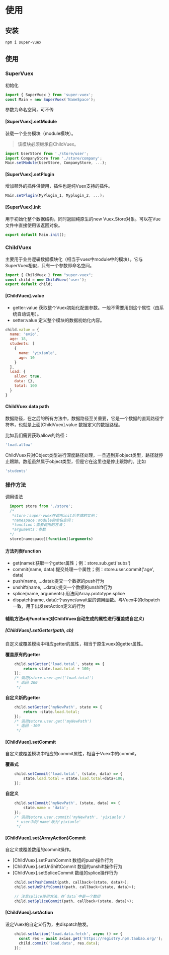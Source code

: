 # 使用

## 安装

```shell
npm i super-vuex
```
## 使用


### SuperVuex
初始化
```javascript
import { SuperVuex } from 'super-vuex';
const Main = new SuperVuex('NameSpace');
```
参数为命名空间，可不传

#### [SuperVuex].setModule
装载一个业务模块（module模块）。
> 该模块必须继承自ChildVuex。

```javascript
import UserStore from './store/user';
import CompanyStore from './store/company';
Main.setModule(UserStore, CompanyStore, ...);
```

#### [SuperVuex].setPlugin
增加额外的插件供使用，插件也是纯Vuex支持的插件。
```javascript
Main.setPlugin(MyPlugin_1, Myplugin_2, ...);
```
#### [SuperVuex].init
用于初始化整个数据结构，同时返回纯原生的new Vuex.Store对象。可以在Vue文件中直接使用该返回对象。
```javascript
export default Main.init();
```

### ChildVuex
主要用于业务逻辑数据模块化（相当于vuex中module中的模块）。它与SuperVuex相似，只有一个参数即命名空间。
```javascript
import { ChildVuex } from "super-vuex";
const child = new ChildVuex('user');
export default child;
```
#### [ChildVuex].value

- getter:value 获取整个Vuex初始化配置参数。一般不需要用到这个属性（由系统自动调用）。
- setter:value 定义整个模块的数据初始化内容。

```javascript
child.value = {
  name: 'evio',
  age: 18,
  students: [
    {
      name: 'yixianle',
      age: 10
    }
  ],
  load: {
    allow: true,
    data: {},
    total: 100
  }
}
```
#### ChildVuex data path
数据路径，在之后的所有方法中，数据路径至关重要，它是一个数据的直观路径字符串，也就是上面[ChildVuex].value 数据定义的数据路径。

比如我们需要获取allow的路径：
```javascript
'load.allow'
```
ChildVuex只对Object类型进行深度路径处理，一旦遇到非object类型，路径就停止跟踪。数组虽然属于object类型，但是它在这里也是停止跟踪的。比如
```javascript
'students'
```

### 操作方法

调用语法
```javascript
  import store from './store';
  /*
   *store：super-vuex在调用init后生成的实例；
   *namespace：module的命名空间；
   *function：需要调用的方法；
   *arguments：参数
  */
  store[namespace][function](arguments)
```

#### 方法列表function
- get(name):获取一个getter属性；例：store.sub.get('subs')
- commit(name, data):提交处理一个属性；例：store.user.commit('age', data)
- push(name, ...data):提交一个数据的push行为
- unshift(name, ...data):提交一个数据的unshift行为
- splice(name, arguments):用法同Array.prototype.splice
- dispatch(name, data):个async/await型的调用函数。与Vuex中的dispatch一致，用于出发setAction定义的行为

#### 辅助方法adjFunction(对ChildVuex自动生成的属性进行覆盖或自定义)

##### [ChildVuex].setGetter(path, cb)
自定义或覆盖模块中相应getter的属性，相当于原生vuex的getter属性。

**覆盖原有的getter**
```javascript
    child.setGetter('load.total', state => {
        return state.load.total + 100;
    });
    /* 调用$store.user.get('load.total') 
     * 返回 200
     */
```
**自定义新的getter**

```javascript
    child.setGetter('myNewPath', state => {
        return -state.load.total;
    });
    /* 调用$store.user.get('myNewPath') 
     * 返回 -100
     */
```

#### [ChildVuex].setCommit
自定义或覆盖模块中相应的commit属性，相当于Vuex中的commit。

**覆盖式**
```javascript
    child.setCommit('load.total', (state, data) => {
        state.load.total = state.load.total+data+100;
    });
```

**自定义**
```javascript
    child.setCommit('myNewPath', (state, data) => {
        state.name = 'data';
    });
    /* 调用$store.user.commit('myNewPath', 'yixianle') 
     * user中的'name'改为'yixianle'
     */
```

#### [ChildVuex].set{ArrayAction}Commit
自定义或覆盖数组的commit操作。
- [ChildVuex].setPushCommit 数组的push操作行为
- [ChildVuex].setUnShiftCommit 数组的unshift操作行为
- [ChildVuex].setSpliceCommit 数组的splice操作行为

```javascript
    child.setPushCommit(path, callback<(state, data)>);
    child.setUnShiftCommit(path, callback<(state, data)>);
    
    // 注意splice使用方法，在`data`中是一个数组
    child.setSpliceCommit(path, callback<(state, data)>);
```

#### [ChildVuex].setAction
设定Vuex的自定义行为，由dispatch触发。

```javascript
    child.setAction('load.data.fetch', async () => {
      const res = await axios.get('https://registry.npm.taobao.org/');
      child.commit('load.data', res.data);
    });
```


